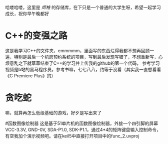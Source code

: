 哈喽哈喽，这里是 _烬格_ 的存储库，在下只是一个普通的大学生呀，希望一起学习成长，祝你早午晚都好

# C++的变强之路  
这是我学习C++的文件夹，emmmmm，里面写的东西烂得我都不想再回顾一遍，特别是最后一个机房预约系统的项目，写到最后发现写错了，不想重新写，心烦意乱之下就草草结束了C++的学习并上传我的github的第一个代码，
参考学习视频是b站的黑马程序员，参考书嘛，七七八八，约等于没看（其实我一直想看看《C Premiere Plus》的）

# 贪吃蛇
嘛，就算再怎么低级基础的游戏，好歹是写出来了

#函数图像绘制器
这是基于51单片机的函数图像绘制器，外接一个四引脚的屏幕VCC-3.3V, GND-0V, SDA-P1.0, SDK-P1.1，通过4*4的矩阵键盘输入控制命令，有空我加个演示视频吧。请在keil5中直接打开项目中的func_2.uvproj
